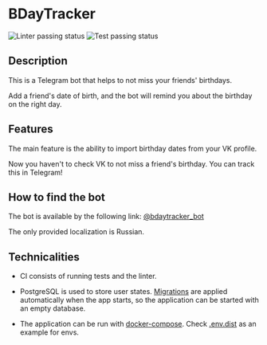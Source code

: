 # BDayTracker

![Linter passing status](https://github.com/LoDThe/bdaytracker-go/workflows/Golang%20CI%20Lint/badge.svg)
![Test passing status](https://github.com/LoDThe/bdaytracker-go/workflows/Test/badge.svg)

## Description

This is a Telegram bot that helps to not miss your friends' birthdays. 

Add a friend's date of birth, and the bot will remind you about the birthday on the right day.

## Features

The main feature is the ability to import birthday dates from your VK profile. 

Now you haven't to check VK to not miss a friend's birthday. You can track this in Telegram!

## How to find the bot

The bot is available by the following link: [@bdaytracker_bot](https://t.me/bdaytracker_bot)

The only provided localization is Russian.

## Technicalities

- CI consists of running tests and the linter.

- PostgreSQL is used to store user states. [Migrations](./migrations) are applied automatically when the app starts, so the application can be started with an empty database. 

- The application can be run with [docker-compose](./docker-compose.yml). Check [.env.dist](.env.dist) as an example for envs. 